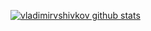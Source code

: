 [![vladimirvshivkov github stats](https://github-readme-stats.vercel.app/api?username=vladimirvshivkov&theme=vue)](https://github.com/anuraghazra/github-readme-stats)
